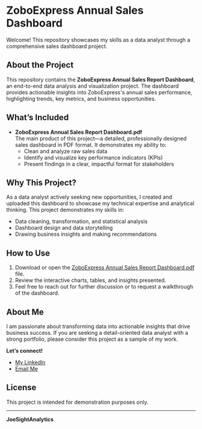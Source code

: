 # ZoboExpress Annual Sales Dashboard

Welcome! This repository showcases my skills as a data analyst through a comprehensive sales dashboard project.

## About the Project

This repository contains the **ZoboExpress Annual Sales Report Dashboard**, an end-to-end data analysis and visualization project. The dashboard provides actionable insights into ZoboExpress's annual sales performance, highlighting trends, key metrics, and business opportunities.

## What’s Included

- **ZoboExpress Annual Sales Report Dashboard.pdf**  
  The main product of this project—a detailed, professionally designed sales dashboard in PDF format. It demonstrates my ability to:
  - Clean and analyze raw sales data
  - Identify and visualize key performance indicators (KPIs)
  - Present findings in a clear, impactful format for stakeholders

## Why This Project?

As a data analyst actively seeking new opportunities, I created and uploaded this dashboard to showcase my technical expertise and analytical thinking. This project demonstrates my skills in:
- Data cleaning, transformation, and statistical analysis
- Dashboard design and data storytelling
- Drawing business insights and making recommendations

## How to Use

1. Download or open the [ZoboExpress Annual Sales Report Dashboard.pdf](ZoboExpress%20Annual%20Sales%20Report%20Dashboard.pdf) file.
2. Review the interactive charts, tables, and insights presented.
3. Feel free to reach out for further discussion or to request a walkthrough of the dashboard.

## About Me

I am passionate about transforming data into actionable insights that drive business success. If you are seeking a detail-oriented data analyst with a strong portfolio, please consider this project as a sample of my work.

**Let’s connect!**

- [My LinkedIn](https://www.linkedin.com/in/osasuyi-omofomwan-5112272b9/) <!-- Replace with your LinkedIn URL -->
- [Email Me](joesightanlytics@gmail.com) <!-- Replace with your email address -->

## License

This project is intended for demonstration purposes only.

---

**JoeSightAnalytics**
